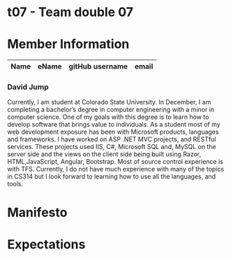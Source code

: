 # t07 - Team double 07

# Member Information

| Name | eName | gitHub username | email |
| ----------------- | ---------- | ---------- | ----------------------------------- |

### David Jump

Currently, I am student at Colorado State University. In December, I am completing a bachelor’s degree in computer engineering with a minor in computer science. One of my goals with this degree is to learn how to develop software that brings value to individuals. As a student most of my web development exposure has been with Microsoft products, languages and frameworks. I have worked on ASP .NET MVC projects, and RESTful services. These projects used IIS, C#, Microsoft SQL and, MySQL on the server side and the views on the client side being built using Razor, HTML,JavaScript, Angular, Bootstrap. Most of source control experience is with TFS. Currently, I do not have much experience with many of the topics in CS314 but I look forward to learning how to use all the languages, and tools.

# Manifesto

# Expectations
